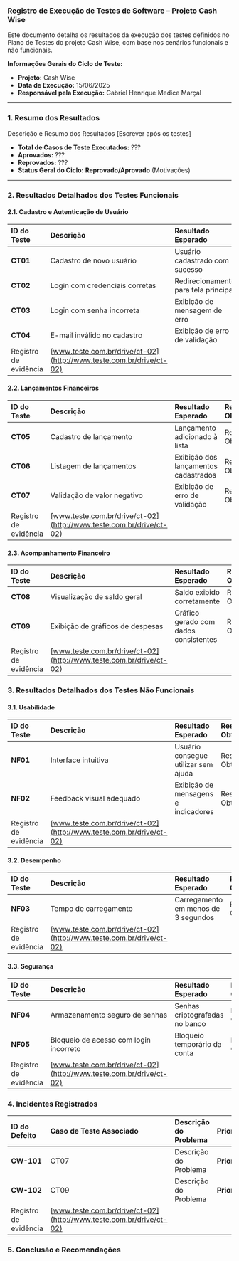 ### **Registro de Execução de Testes de Software – Projeto Cash Wise**

Este documento detalha os resultados da execução dos testes definidos no Plano de Testes do projeto Cash Wise, com base nos cenários funcionais e não funcionais.

**Informações Gerais do Ciclo de Teste:**

  * **Projeto:** Cash Wise
  * **Data de Execução:** 15/06/2025
  * **Responsável pela Execução:** Gabriel Henrique Medice Marçal

-----

### **1. Resumo dos Resultados**

Descrição e Resumo dos Resultados [Escrever após os testes]

  * **Total de Casos de Teste Executados:** ???
  * **Aprovados:** ???
  * **Reprovados:** ???
  * **Status Geral do Ciclo:** **Reprovado/Aprovado** (Motivações)

-----

### **2. Resultados Detalhados dos Testes Funcionais**

#### **2.1. Cadastro e Autenticação de Usuário**

| ID do Teste | Descrição | Resultado Esperado | Resultado Obtido | Status | Observações |
| :--- | :--- | :--- | :--- | :--- | :--- |
| **CT01** | Cadastro de novo usuário | Usuário cadastrado com sucesso | Resultado Obtido | **Aprovado/Reprovado** | - |
| **CT02** | Login com credenciais corretas | Redirecionamento para tela principal | Resultado Obtido | **Aprovado/Reprovado** | - |
| **CT03** | Login com senha incorreta | Exibição de mensagem de erro | Resultado Obtido | **Aprovado/Reprovado** | - |
| **CT04** | E-mail inválido no cadastro | Exibição de erro de validação | Resultado Obtido | **Aprovado/Reprovado** | - |
| Registro de evidência | [www.teste.com.br/drive/ct-02](http://www.teste.com.br/drive/ct-02)                            |

#### **2.2. Lançamentos Financeiros**

| ID do Teste | Descrição | Resultado Esperado | Resultado Obtido | Status | Observações |
| :--- | :--- | :--- | :--- | :--- | :--- |
| **CT05** | Cadastro de lançamento | Lançamento adicionado à lista | Resultado Obtido |  **Aprovado/Reprovado** | - |
| **CT06** | Listagem de lançamentos | Exibição dos lançamentos cadastrados | Resultado Obtido |  **Aprovado/Reprovado** | - |
| **CT07** | Validação de valor negativo | Exibição de erro de validação | Resultado Obtido |  **Aprovado/Reprovado** | - |
| Registro de evidência | [www.teste.com.br/drive/ct-02](http://www.teste.com.br/drive/ct-02) |

#### **2.3. Acompanhamento Financeiro**

| ID do Teste | Descrição | Resultado Esperado | Resultado Obtido | Status | Observações |
| :--- | :--- | :--- | :--- | :--- | :--- |
| **CT08** | Visualização de saldo geral | Saldo exibido corretamente | Resultado Obtido |  **Aprovado/Reprovado** | - |
| **CT09** | Exibição de gráficos de despesas | Gráfico gerado com dados consistentes | Resultado Obtido |  **Aprovado/Reprovado** | - |
| Registro de evidência | [www.teste.com.br/drive/ct-02](http://www.teste.com.br/drive/ct-02) |

### **3. Resultados Detalhados dos Testes Não Funcionais**

#### **3.1. Usabilidade**

| ID do Teste | Descrição | Resultado Esperado | Resultado Obtido | Status | Observações |
| :--- | :--- | :--- | :--- | :--- | :--- |
| **NF01** | Interface intuitiva | Usuário consegue utilizar sem ajuda | Resultado Obtido |  **Aprovado/Reprovado** | - |
| **NF02** | Feedback visual adequado | Exibição de mensagens e indicadores | Resultado Obtido |  **Aprovado/Reprovado** | - |
| Registro de evidência | [www.teste.com.br/drive/ct-02](http://www.teste.com.br/drive/ct-02) |

#### **3.2. Desempenho**

| ID do Teste | Descrição | Resultado Esperado | Resultado Obtido | Status | Observações |
| :--- | :--- | :--- | :--- | :--- | :--- |
| **NF03** | Tempo de carregamento | Carregamento em menos de 3 segundos | Resultado Obtido |  **Aprovado/Reprovado** | - |
| Registro de evidência | [www.teste.com.br/drive/ct-02](http://www.teste.com.br/drive/ct-02) |

#### **3.3. Segurança**

| ID do Teste | Descrição | Resultado Esperado | Resultado Obtido | Status | Observações |
| :--- | :--- | :--- | :--- | :--- | :--- |
| **NF04** | Armazenamento seguro de senhas | Senhas criptografadas no banco | Resultado Obtido |  **Aprovado/Reprovado** | - |
| **NF05** | Bloqueio de acesso com login incorreto | Bloqueio temporário da conta | Resultado Obtido |  **Aprovado/Reprovado** | - |
| Registro de evidência | [www.teste.com.br/drive/ct-02](http://www.teste.com.br/drive/ct-02) |

### **4. Incidentes Registrados**

| ID do Defeito | Caso de Teste Associado | Descrição do Problema | Prioridade | Status |
| :--- | :--- | :--- | :--- | :--- |
| **CW-101** | CT07 | Descrição do Problema | **Prioridade** | Aberto/Fechado |
| **CW-102** | CT09 | Descrição do Problema | **Prioridade** | Aberto/Fechado |
| Registro de evidência | [www.teste.com.br/drive/ct-02](http://www.teste.com.br/drive/ct-02) |



### **5. Conclusão e Recomendações**
